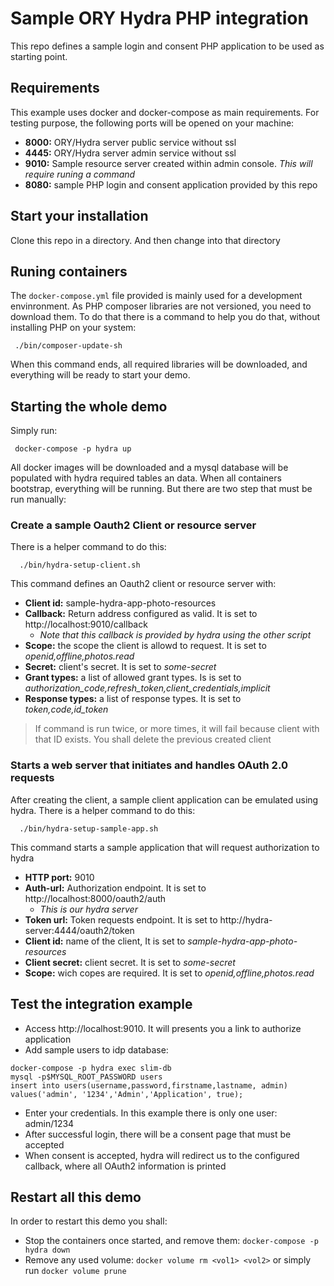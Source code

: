 # Sample ORY Hydra PHP integration

This repo defines a sample login and consent PHP application to be used as
starting point.

## Requirements

This example uses docker and docker-compose as main requirements. For testing
purpose, the following ports will be opened on your machine:

* **8000:** ORY/Hydra server public service without ssl
* **4445:** ORY/Hydra server admin service without ssl
* **9010:** Sample resource server created within admin console. _This will require
  runing a command_
* **8080:** sample PHP login and consent application provided by this repo

## Start your installation

Clone this repo in a directory. And then change into that directory

## Runing containers

The `docker-compose.yml` file provided is mainly used for a development envinronment.
As PHP composer libraries are not versioned, you need to download them. To do
that there is a command to help you do that, without installing PHP on your
system:

```
 ./bin/composer-update-sh
```

When this command ends, all required libraries will be downloaded, and
everything will be ready to start your demo.

## Starting the whole demo

Simply run:

```
 docker-compose -p hydra up
```

All docker images will be downloaded and a mysql database will be populated with
hydra required tables an data. When all containers bootstrap, everything will be
running. But there are two step that must be run manually:

### Create a sample Oauth2 Client or resource server

There is a helper command to do this:

```
  ./bin/hydra-setup-client.sh
```

This command defines an Oauth2 client or resource server with:

* **Client id:** sample-hydra-app-photo-resources
* **Callback:** Return address configured as valid. It is set to http://localhost:9010/callback
  * _Note that this callback is provided by hydra using the other script_
* **Scope:** the scope the client is allowd to request. It is set to
  _openid,offline,photos.read_
* **Secret:** client's secret. It is set to _some-secret_
* **Grant types:** a list of allowed grant types. Is is set to
  _authorization_code,refresh_token,client_credentials,implicit_
* **Response types:** a list of response types. It is set to _token,code,id_token_

> If command is run twice, or more times, it will fail because client with that
> ID exists. You shall delete the previous created client

### Starts a web server that initiates and handles OAuth 2.0 requests

After creating the client, a sample client application can be emulated using hydra.
There is a helper command to do this:

```
  ./bin/hydra-setup-sample-app.sh
```

This command starts a sample application that will request authorization to
hydra

* **HTTP port:** 9010
* **Auth-url:** Authorization endpoint. It is set to http://localhost:8000/oauth2/auth
  * _This is our hydra server_
* **Token url:** Token requests endpoint. It is set to http://hydra-server:4444/oauth2/token
* **Client id:** name of the client, It is set to _sample-hydra-app-photo-resources_
* **Client secret:** client secret. It is set to _some-secret_
* **Scope:** wich copes are required. It is set to _openid,offline,photos.read_


## Test the integration example

* Access http://localhost:9010. It will presents you a link to authorize
  application
* Add sample users to idp database:

```
docker-compose -p hydra exec slim-db
mysql -p$MYSQL_ROOT_PASSWORD users
insert into users(username,password,firstname,lastname, admin) values('admin', '1234','Admin','Application', true);
```

* Enter your credentials. In this example there is only one user: admin/1234
* After successful login, there will be a consent page that must be accepted
* When consent is accepted, hydra will redirect us to the configured callback,
  where all OAuth2 information is printed

## Restart all this demo

In order to restart this demo you shall:

* Stop the containers once started, and remove them: `docker-compose -p hydra
  down`
* Remove any used volume: `docker volume rm <vol1> <vol2>` or simply run `docker
  volume prune`



